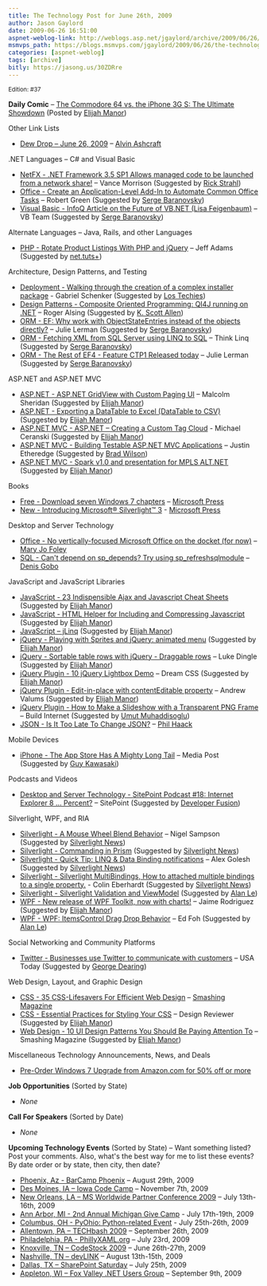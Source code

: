 ```yaml
---
title: The Technology Post for June 26th, 2009
author: Jason Gaylord
date: 2009-06-26 16:51:00
aspnet-weblog-link: http://weblogs.asp.net/jgaylord/archive/2009/06/26/the-technology-post-for-june-26th-2009.aspx
msmvps_path: https://blogs.msmvps.com/jgaylord/2009/06/26/the-technology-post-for-june-26th-2009/
categories: [aspnet-weblog]
tags: [archive]
bitly: https://jasong.us/30ZDRre
---
```


<small>Edition: #37</small>

**Daily Comic** – [The Commodore 64 vs. the iPhone 3G S: The Ultimate Showdown](http://technologizer.com/2009/06/21/commodore-vs-iphone/) (Posted by [Elijah Manor](http://twitter.com/elijahmanor))

Other Link Lists

- [Dew Drop – June 26, 2009](http://www.alvinashcraft.com/2009/06/26/dew-drop-june-26-2009/) – [Alvin Ashcraft](http://twitter.com/alvinashcraft)

.NET Languages – C# and Visual Basic

- [NetFX - .NET Framework 3.5 SP1 Allows managed code to be launched from a network share!](http://blogs.msdn.com/vancem/archive/2008/08/13/net-framework-3-5-sp1-allows-managed-code-to-be-launched-from-a-network-share.aspx) – Vance Morrison (Suggested by [Rick Strahl](http://twitter.com/RickStrahl))
- [Office - Create an Application-Level Add-In to Automate Common Office Tasks](http://msdn.microsoft.com/en-us/vsto/dd935909.aspx) – Robert Green (Suggested by [Serge Baranovsky](http://twitter.com/sergeb))
- [Visual Basic - InfoQ Article on the Future of VB.NET (Lisa Feigenbaum)](http://blogs.msdn.com/vbteam/archive/2009/06/24/infoq-article-on-the-future-of-vb-net-lisa-feigenbaum.aspx) – VB Team (Suggested by [Serge Baranovsky](http://twitter.com/sergeb))

Alternate Languages – Java, Rails, and other Languages

- [PHP - Rotate Product Listings With PHP and jQuery](http://blog.themeforest.net/tutorials/rotate-product-listings-with-php-and-jquery/) – Jeff Adams (Suggested by [net.tuts+](http://twitter.com/NETTUTS))

Architecture, Design Patterns, and Testing

- [Deployment - Walking through the creation of a complex installer package](http://www.lostechies.com/blogs/gabrielschenker/archive/2009/06/26/walking-through-the-creation-of-a-complex-installer-package.aspx) - Gabriel Schenker (Suggested by [Los Techies](http://twitter.com/lostechies))
- [Design Patterns - Composite Oriented Programming: QI4J running on .NET](http://rogeralsing.com/2009/06/25/composite-oriented-programming-qi4j-running-on-net/) – Roger Alsing (Suggested by [K. Scott Allen](http://twitter.com/OdeToCode))
- [ORM - EF: Why work with ObjectStateEntries instead of the objects directly?](http://thedatafarm.com/blog/data-access/ef-why-work-with-objectstateentries-instead-of-the-objects-directly/) – Julie Lerman (Suggested by [Serge Baranovsky](http://twitter.com/sergeb))
- [ORM - Fetching XML from SQL Server using LINQ to SQL](http://www.thinqlinq.com/Default/Fetching-XML-from-SQL-Server-using-LINQ-to-SQL.aspx) – Think Linq (Suggested by [Serge Baranovsky](http://twitter.com/sergeb))
- [ORM - The Rest of EF4 - Feature CTP1 Released today](http://thedatafarm.com/blog/data-access/the-rest-of-ef4-feature-ctp1-released-today/) – Julie Lerman (Suggested by [Serge Baranovsky](http://twitter.com/sergeb))

ASP.NET and ASP.NET MVC

- [ASP.NET - ASP.NET GridView with Custom Paging UI](http://www.dotnetcurry.com/ShowArticle.aspx?ID=339&AspxAutoDetectCookieSupport=1) – Malcolm Sheridan (Suggested by [Elijah Manor](http://twitter.com/elijahmanor))
- [ASP.NET - Exporting a DataTable to Excel (DataTable to CSV)](http://blog.runxc.com/post/2009/06/24/Exporting-a-DataTable-to-Excel-(DataTable-to-CSV).aspx) (Suggested by [Elijah Manor](http://twitter.com/elijahmanor))
- [ASP.NET MVC - ASP.NET – Creating a Custom Tag Cloud](http://www.codecapers.com/2009/06/aspnet-creating-custom-tag-cloud.html) - Michael Ceranski (Suggested by [Elijah Manor](http://twitter.com/elijahmanor))
- [ASP.NET MVC - Building Testable ASP.NET MVC Applications](http://msdn.microsoft.com/en-ca/magazine/dd942838.aspx) – Justin Etheredge (Suggested by [Brad Wilson](http://twitter.com/bradwilson))
- [ASP.NET MVC - Spark v1.0 and presentation for MPLS ALT.NET](http://whereslou.com/2009/06/24/spark-releas-and-presentation-for-mpls-altnet) (Suggested by [Elijah Manor](http://twitter.com/elijahmanor))

Books

- [Free - Download seven Windows 7 chapters](http://blogs.msdn.com/microsoft_press/archive/2009/06/26/download-seven-windows-7-chapters.aspx) – [Microsoft Press](http://twitter.com/MicrosoftPress)
- [New - Introducing Microsoft® Silverlight™ 3](http://www.microsoft.com/learning/en/us/book.aspx?ID=12578&locale=en-us) - [Microsoft Press](http://twitter.com/MicrosoftPress)

Desktop and Server Technology

- [Office - No vertically-focused Microsoft Office on the docket (for now)](http://blogs.zdnet.com/microsoft/?p=3180) – [Mary Jo Foley](http://twitter.com/maryjofoley)
- [SQL - Can't depend on sp\_depends? Try using sp\_refreshsqlmodule](http://blogs.lessthandot.com/index.php/DataMgmt/DataDesign/can-t-depend-on-sp_depends-try-using-sp_) – [Denis Gobo](http://twitter.com/DenisGobo)

JavaScript and JavaScript Libraries

- [JavaScript - 23 Indispensible Ajax and Javascript Cheat Sheets](http://designreviver.com/tips/24-indispensible-ajax-and-javascript-cheat-sheets/) (Suggested by [Elijah Manor](http://twitter.com/elijahmanor))
- [JavaScript - HTML Helper for Including and Compressing Javascript](http://stimms.blogspot.com/2009/06/html-helper-for-including-and.html) (Suggested by [Elijah Manor](http://twitter.com/elijahmanor))
- [JavaScript – jLinq](http://www.hugoware.net/) (Suggested by [Elijah Manor](http://twitter.com/elijahmanor))
- [jQuery - Playing with Sprites and jQuery: animated menu](http://devness.com/2009/06/playing-with-sprites-and-jquery-animated-menu/) (Suggested by [Elijah Manor](http://twitter.com/elijahmanor))
- [jQuery - Sortable table rows with jQuery - Draggable rows](http://www.lukedingle.com/javascript/sortable-table-rows-with-jquery-draggable-rows/comment-page-1/#comment-243) – Luke Dingle (Suggested by [Elijah Manor](http://twitter.com/elijahmanor))
- [jQuery Plugin - 10 jQuery Lightbox Demo](http://www.dreamcss.com/2009/06/10-jquery-lightbox-demo.html) – Dream CSS (Suggested by [Elijah Manor](http://twitter.com/elijahmanor))
- [jQuery Plugin - Edit-in-place with contentEditable property](http://valums.com/edit-in-place/) – Andrew Valums (Suggested by [Elijah Manor](http://twitter.com/elijahmanor))
- [jQuery Plugin - How to Make a Slideshow with a Transparent PNG Frame](http://buildinternet.com/2009/06/how-to-make-a-slideshow-with-a-transparent-png-frame/) – Build Internet (Suggested by [Umut Muhaddisoglu](http://twitter.com/umutm))
- [JSON - Is It Too Late To Change JSON?](http://haacked.com/archive/2009/06/26/too-late-to-change-json.aspx) – [Phil Haack](http://twitter.com/haacked)

Mobile Devices

- [iPhone - The App Store Has A Mighty Long Tail](http://www.mediapost.com/publications/?fa=Articles.showArticle&art_aid=108738) – Media Post (Suggested by [Guy Kawasaki](http://twitter.com/GuyKawasaki))

Podcasts and Videos

- [Desktop and Server Technology - SitePoint Podcast #18: Internet Explorer 8 … Percent?](http://www.sitepoint.com/blogs/2009/06/26/podcast18-internet-explorer-8-percent/) – SitePoint (Suggested by [Developer Fusion](http://twitter.com/devpodcasts))

Silverlight, WPF, and RIA

- [Silverlight - A Mouse Wheel Blend Behavior](http://compiledexperience.com/Blog/post/A-Mouse-Wheel-Blend-Behavior.aspx) – Nigel Sampson (Suggested by [Silverlight News](http://twitter.com/SilverlightNews))
- [Silverlight - Commanding in Prism](http://www.sparklingclient.com/commanding-in-prism/) (Suggested by [Silverlight News](http://twitter.com/SilverlightNews))
- [Silverlight - Quick Tip: LINQ & Data Binding notifications](http://blogs.microsoft.co.il/blogs/alex_golesh/archive/2009/06/23/quick-tip-linq-amp-data-binding-notifications.aspx) – Alex Golesh (Suggested by [Silverlight News](http://twitter.com/SilverlightNews))
- [Silverlight - Silverlight MultiBindings, How to attached multiple bindings to a single property.](http://www.scottlogic.co.uk/blog/wpf/2009/06/silverlight-multibindings-how-to-attached-mutiple-bindings-to-a-single-property/) - Colin Eberhardt (Suggested by [Silverlight News](http://twitter.com/SilverlightNews))
- [Silverlight - Silverlight Validation and ViewModel](http://www.thejoyofcode.com/Silverlight_Validation_and_ViewModel.aspx) (Suggested by [Alan Le](http://twitter.com/a7an))
- [WPF - New release of WPF Toolkit, now with charts!](http://blogs.msdn.com/jaimer/archive/2009/06/25/new-release-of-wpf-toolkit-now-with-charts.aspx) – Jaime Rodriguez (Suggested by [Elijah Manor](http://twitter.com/elijahmanor))
- [WPF - WPF: ItemsControl Drag Drop Behavior](http://codeblitz.wordpress.com/2009/06/26/wpf-itemscontrol-drag-drop-behavior/) – Ed Foh (Suggested by [Alan Le](http://twitter.com/a7an))

Social Networking and Community Platforms

- [Twitter - Businesses use Twitter to communicate with customers](http://www.usatoday.com/tech/news/2009-06-25-twitter-businesses-consumers_N.htm?loc=interstitialskip) – USA Today (Suggested by [George Dearing](http://twitter.com/GeorgeDearing))

Web Design, Layout, and Graphic Design

- [CSS - 35 CSS-Lifesavers For Efficient Web Design](http://www.smashingmagazine.com/2009/06/25/35-css-lifesavers-for-efficient-web-design/) – [Smashing Magazine](http://twitter.com/smashingmag)
- [CSS - Essential Practices for Styling Your CSS](http://designreviver.com/tips/essential-practices-for-styling-your-css/) – Design Reviewer (Suggested by [Elijah Manor](http://twitter.com/elijahmanor))
- [Web Design - 10 UI Design Patterns You Should Be Paying Attention To](http://www.smashingmagazine.com/2009/06/23/10-ui-design-patterns-you-should-be-paying-attention-to/) – Smashing Magazine (Suggested by [Elijah Manor](http://twitter.com/elijahmanor))

Miscellaneous Technology Announcements, News, and Deals

- [Pre-Order Windows 7 Upgrade from Amazon.com for 50% off or more](https://www.amazon.com/b/ref=as_li_ss_tl?&node=1286119011&linkCode=ll2&tag=jasongaylor01-20&linkId=d98dba36864061a2bb67b48941f144b0&language=en_US)

**Job Opportunities** (Sorted by State)

- _None_

**Call For Speakers** (Sorted by Date)

- _None_

**Upcoming Technology Events** (Sorted by State) – Want something listed? Post your comments. Also, what's the best way for me to list these events? By date order or by state, then city, then date?

- [Phoenix, Az - BarCamp Phoenix](http://barcamp.org/BarCampPhoenix) – August 29th, 2009
- [Des Moines, IA – Iowa Code Camp](http://iowacodecamp.com/default.aspx) – November 7th, 2009
- [New Orleans, LA – MS Worldwide Partner Conference 2009](http://www.digitalwpc.com/) – July 13th-16th, 2009
- [Ann Arbor, MI - 2nd Annual Michigan Give Camp](http://michigangivecamp.eventbrite.com/) - July 17th-19th, 2009
- [Columbus, OH - PyOhio: Python-related Event](http://www.developerfusion.com/event/13421/pyohio/) - July 25th-26th, 2009
- [Allentown, PA – TECHbash 2009](http://techbash.com/) – September 26th, 2009
- [Philadelphia, PA - PhillyXAML.org](http://phillyxaml.org/Lists/Events/DispForm.aspx?ID=5&Source=http%3A%2F%2Fphillyxaml%2Eorg%2FLists%2FEvents%2Fcalendar%2Easpx%3FCalendarDate%3D7%252F26%252F2009) – July 23rd, 2009
- [Knoxville, TN – CodeStock 2009](http://www.codestock.org/) – June 26th-27th, 2009
- [Nashville, TN – devLINK](http://devlink.net/) – August 13th-15th, 2009
- [Dallas, TX – SharePoint Saturday](http://www.sharepointsaturday.org/dallas) – July 25th, 2009
- [Appleton, WI – Fox Valley .NET Users Group](http://fvnug.org/dnn/Home/tabid/36/ctl/Details/Mid/377/ItemID/8/Default.aspx?selecteddate=9/9/2009) – September 9th, 2009